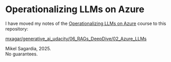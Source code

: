 # Operationalizing LLMs on Azure

I have moved my notes of the [Operationalizing LLMs on Azure](https://www.coursera.org/learn/llmops-azure) course to this repository: 

[mxagar/generative_ai_udacity/06_RAGs_DeepDive/02_Azure_LLMs](https://github.com/mxagar/generative_ai_udacity/tree/main/06_RAGs_DeepDive/02_Azure_LLMs)

Mikel Sagardia, 2025.  
No guarantees.
